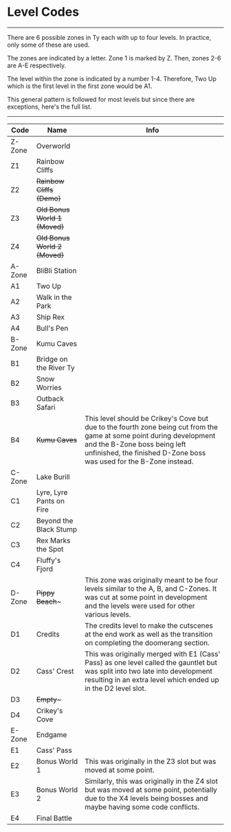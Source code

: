 # Level Codes

---

There are 6 possible zones in Ty each with up to four levels. In practice, only some of these are used.

The zones are indicated by a letter. Zone 1 is marked by Z. Then, zones 2-6 are A-E respectively.

The level within the zone is indicated by a number 1-4. Therefore, Two Up which is the first level in the first zone would be A1.

This general pattern is followed for most levels but since there are exceptions, here's the full list.

---

| Code   | Name                          | Info                                                                                                                                                                                                                        |
| ------ | ----------------------------- | --------------------------------------------------------------------------------------------------------------------------------------------------------------------------------------------------------------------------- |
| Z-Zone | Overworld                     |                                                                                                                                                                                                                             |
| Z1     | Rainbow Cliffs                |                                                                                                                                                                                                                             |
| Z2     | ~~Rainbow Cliffs (Demo)~~     |                                                                                                                                                                                                                             |
| Z3     | ~~Old Bonus World 1 (Moved)~~ |                                                                                                                                                                                                                             |
| Z4     | ~~Old Bonus World 2 (Moved)~~ |                                                                                                                                                                                                                             |
| A-Zone | BliBli Station                |                                                                                                                                                                                                                             |
| A1     | Two Up                        |                                                                                                                                                                                                                             |
| A2     | Walk in the Park              |                                                                                                                                                                                                                             |
| A3     | Ship Rex                      |                                                                                                                                                                                                                             |
| A4     | Bull's Pen                    |                                                                                                                                                                                                                             |
| B-Zone | Kumu Caves                    |                                                                                                                                                                                                                             |
| B1     | Bridge on the River Ty        |                                                                                                                                                                                                                             |
| B2     | Snow Worries                  |                                                                                                                                                                                                                             |
| B3     | Outback Safari                |                                                                                                                                                                                                                             |
| B4     | ~~Kumu Caves~~                | This level should be Crikey's Cove but due to the fourth zone being cut from the game at some point during development and the B-Zone boss being left unfinished, the finished D-Zone boss was used for the B-Zone instead. |
| C-Zone | Lake Burill                   |                                                                                                                                                                                                                             |
| C1     | Lyre, Lyre Pants on Fire      |                                                                                                                                                                                                                             |
| C2     | Beyond the Black Stump        |                                                                                                                                                                                                                             |
| C3     | Rex Marks the Spot            |                                                                                                                                                                                                                             |
| C4     | Fluffy's Fjord                |                                                                                                                                                                                                                             |
| D-Zone | ~~Pippy Beach~~~              | This zone was originally meant to be four levels similar to the A, B, and C-Zones. It was cut at some point in development and the levels were used for other various levels.                                               |
| D1     | Credits                       | The credits level to make the cutscenes at the end work as well as the transition on completing the doomerang section.                                                                                                      |
| D2     | Cass' Crest                   | This was originally merged with E1 (Cass' Pass) as one level called the gauntlet but was split into two late into development resulting in an extra level which ended up in the D2 level slot.                              |
| D3     | ~~Empty~~~                    |                                                                                                                                                                                                                             |
| D4     | Crikey's Cove                 |                                                                                                                                                                                                                             |
| E-Zone | Endgame                       |                                                                                                                                                                                                                             |
| E1     | Cass' Pass                    |                                                                                                                                                                                                                             |
| E2     | Bonus World 1                 | This was originally in the Z3 slot but was moved at some point.                                                                                                                                                             |
| E3     | Bonus World 2                 | Similarly, this was originally in the Z4 slot but was moved at some point, potentially due to the X4 levels being bosses and maybe having some code conflicts.                                                              |
| E4     | Final Battle                  |                                                                                                                                                                                                                             |
